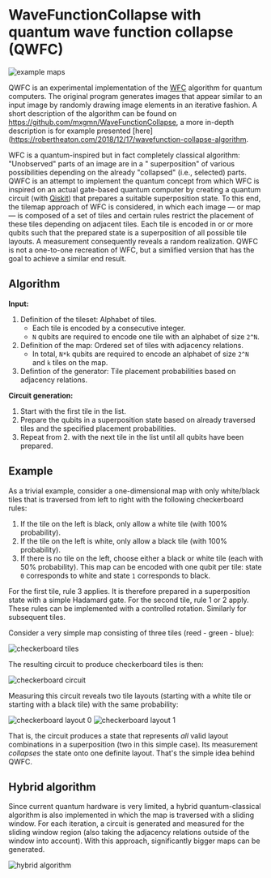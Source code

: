 # WaveFunctionCollapse with quantum wave function collapse (QWFC)

![example maps](png "example maps")

QWFC is an experimental implementation of the [WFC](https://github.com/mxgmn/WaveFunctionCollapse) algorithm for quantum
computers. The original program generates images that appear similar to an input image by randomly drawing image
elements in an iterative fashion. A short description of the algorithm can be found
on https://github.com/mxgmn/WaveFunctionCollapse, a more in-depth description is for example
presented [here](https://robertheaton.com/2018/12/17/wavefunction-collapse-algorithm.

WFC is a quantum-inspired but in fact completely classical algorithm: "Unobserved" parts of an image are in a "
superposition" of various possibilities depending on the already "collapsed" (i.e., selected) parts. QWFC is an attempt
to implement the quantum concept from which WFC is inspired on an actual gate-based quantum computer by creating a
quantum circuit (with [Qiskit](https://qiskit.org/)) that prepares a suitable superposition state. To this end, the tilemap approach of WFC is considered, in
which each image — or map — is composed of a set of tiles and certain rules restrict the placement of these tiles
depending on adjacent tiles. Each tile is encoded in or or more qubits such that the prepared state is a superposition
of all possible tile layouts. A measurement consequently reveals a random realization. QWFC is not a one-to-one
recreation of WFC, but a simlified version that has the goal to achieve a similar end result.

## Algorithm

**Input:**

1. Definition of the tileset: Alphabet of tiles.
    * Each tile is encoded by a consecutive integer.
    * `N` qubits are required to encode one tile with an alphabet of size `2^N`.
2. Definition of the map: Ordered set of tiles with adjacency relations.
    * In total, `N*k` qubits are required to encode an alphabet of size `2^N` and `k` tiles on the map.
3. Defintion of the generator: Tile placement probabilities based on adjacency relations.

**Circuit generation:**

1. Start with the first tile in the list.
2. Prepare the qubits in a superposition state based on already traversed tiles and the specified placement
   probabilities.
3. Repeat from 2. with the next tile in the list until all qubits have been prepared.

## Example

As a trivial example, consider a one-dimensional map with only white/black tiles that is traversed from left to right
with the following checkerboard rules:

1. If the tile on the left is black, only allow a white tile (with 100% probability).
2. If the tile on the left is white, only allow a black tile (with 100% probability).
3. If there is no tile on the left, choose either a black or white tile (each with 50% probability).
   This map can be encoded with one qubit per tile: state `0` corresponds to white and state `1` corresponds to black.

For the first tile, rule 3 applies. It is therefore prepared in a superposition state with a simple Hadamard gate. For
the second tile, rule 1 or 2 apply. These rules can be implemented with a controlled rotation. Similarly for subsequent
tiles.

Consider a very simple map consisting of three tiles (reed - green - blue):

![checkerboard tiles](png "checkerboard tiles")

The resulting circuit to produce checkerboard tiles is then:

![checkerboard circuit](png "checkerboard circuit")

Measuring this circuit reveals two tile layouts (starting with a white tile or starting with a black tile) with the same
probability:

![checkerboard layout 0](png "checkerboard layout A")
![checkerboard layout 1](png "checkerboard layout B")

That is, the circuit produces a state that represents *all* valid layout combinations in a superposition (two in this
simple case). Its measurement *collapses* the state onto one definite layout. That's the simple idea behind QWFC.

## Hybrid algorithm

Since current quantum hardware is very limited, a hybrid quantum-classical algorithm is also implemented in which the
map is traversed with a sliding window. For each iteration, a circuit is generated and measured for the sliding window
region (also taking the adjacency relations outside of the window into account). With this approach, significantly
bigger maps can be generated.

![hybrid algorithm](png "hybrid")